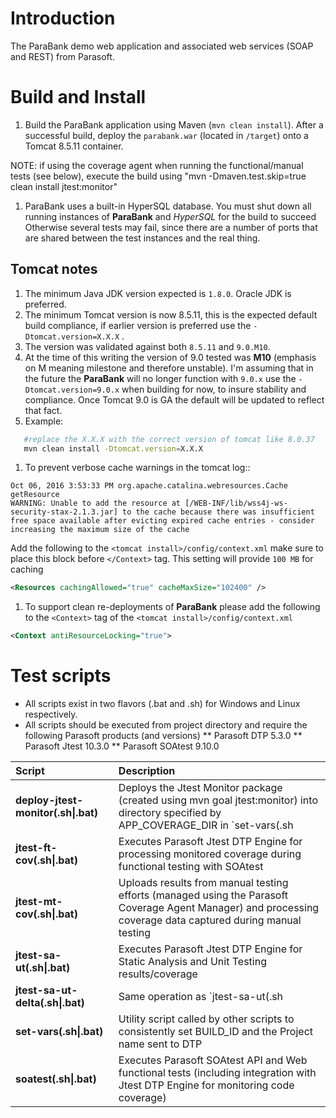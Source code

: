 # Introduction
The ParaBank demo web application and associated web services (SOAP and REST) from Parasoft.

# Build and Install
1. Build the ParaBank application using Maven (`mvn clean install`). After a successful build, deploy the `parabank.war` (located in `/target`) onto a Tomcat 8.5.11 container.

NOTE: if using the coverage agent when running the functional/manual tests (see below), execute the build using "mvn -Dmaven.test.skip=true clean install jtest:monitor"

1. ParaBank uses a built-in HyperSQL database. You must shut down all running instances of **ParaBank** and *HyperSQL* for the build to succeed
Otherwise several tests may fail, since there are a number of ports that are shared between the test instances and the real thing.

## Tomcat notes
1. The minimum Java JDK version expected is `1.8.0`. Oracle JDK is preferred.
1. The minimum Tomcat version is now 8.5.11, this is the expected default build compliance, if earlier version is preferred use the
`-Dtomcat.version=X.X.X` .
1. The version was validated against both `8.5.11` and `9.0.M10`.
 1. At the time of this writing the version of 9.0 tested was __M10__  (emphasis on M meaning milestone and therefore unstable). I'm assuming that in the future the **ParaBank** will no longer function with `9.0.x` use the  `-Dtomcat.version=9.0.x` when building for now, to insure stability and compliance. Once Tomcat 9.0 is GA the default will be updated to reflect that fact.
 1. Example:	
 ```bash
	#replace the X.X.X with the correct version of tomcat like 8.0.37
	mvn clean install -Dtomcat.version=X.X.X
 ```	

1. To prevent verbose cache warnings in the tomcat log::

 ```text
 Oct 06, 2016 3:53:33 PM org.apache.catalina.webresources.Cache getResource
 WARNING: Unable to add the resource at [/WEB-INF/lib/wss4j-ws-security-stax-2.1.3.jar] to the cache because there was insufficient free space available after evicting expired cache entries - consider increasing the maximum size of the cache
 ```

   Add the following to the `<tomcat install>/config/context.xml` make sure to place this block before `</Context>` tag. This setting will provide `100 MB`  for caching

  ```xml
  <Resources cachingAllowed="true" cacheMaxSize="102400" />
  ```
1. To support clean re-deployments of **ParaBank** please add the following to the `<Context>` tag of the `<tomcat install>/config/context.xml`

 ```xml
 <Context antiResourceLocking="true">
 ```

# Test scripts
* All scripts exist in two flavors (.bat and .sh) for Windows and Linux respectively.
* All scripts should be executed from project directory and require the following Parasoft products (and versions)
** Parasoft DTP 5.3.0
** Parasoft Jtest 10.3.0
** Parasoft SOAtest 9.10.0

 Script                                |Description
:------------------------------------- |:---
__deploy-jtest-monitor(.sh\|.bat)__    | Deploys the Jtest Monitor package (created using mvn goal jtest:monitor) into directory specified by APP_COVERAGE_DIR in `set-vars(.sh|.bat)`
__jtest-ft-cov(.sh\|.bat)__            | Executes Parasoft Jtest DTP Engine for processing monitored coverage during functional testing with SOAtest
__jtest-mt-cov(.sh\|.bat)__            | Uploads results from manual testing efforts (managed using the Parasoft Coverage Agent Manager) and processing coverage data captured during manual testing
__jtest-sa-ut(.sh\|.bat)__             | Executes Parasoft Jtest DTP Engine for Static Analysis and Unit Testing results/coverage
__jtest-sa-ut-delta(.sh\|.bat)__       | Same operation as `jtest-sa-ut(.sh|.bat)` but used to rescan code based for localized changes - used for demonstration purposes when scanning 'dirty' branch
__set-vars(.sh\|.bat)__                | Utility script called by other scripts to consistently set BUILD_ID and the Project name sent to DTP
__soatest(.sh\|.bat)__                 | Executes Parasoft SOAtest API and Web functional tests (including integration with Jtest DTP Engine for monitoring code coverage)
